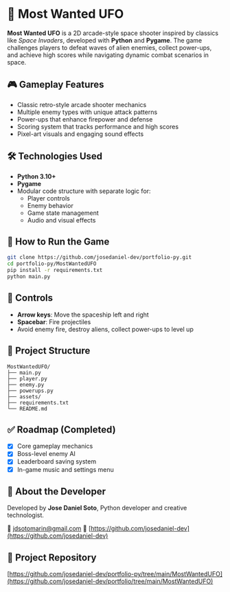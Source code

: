 # 👾 Most Wanted UFO

**Most Wanted UFO** is a 2D arcade-style space shooter inspired by classics like *Space Invaders*, developed with **Python** and **Pygame**. The game challenges players to defeat waves of alien enemies, collect power-ups, and achieve high scores while navigating dynamic combat scenarios in space.

## 🎮 Gameplay Features

- Classic retro-style arcade shooter mechanics  
- Multiple enemy types with unique attack patterns  
- Power-ups that enhance firepower and defense  
- Scoring system that tracks performance and high scores  
- Pixel-art visuals and engaging sound effects  

## 🛠️ Technologies Used

- **Python 3.10+**  
- **Pygame**  
- Modular code structure with separate logic for:
  - Player controls  
  - Enemy behavior  
  - Game state management  
  - Audio and visual effects  

## 🚀 How to Run the Game

```bash
git clone https://github.com/josedaniel-dev/portfolio-py.git
cd portfolio-py/MostWantedUFO
pip install -r requirements.txt
python main.py
````

## 🎯 Controls

* **Arrow keys**: Move the spaceship left and right
* **Spacebar**: Fire projectiles
* Avoid enemy fire, destroy aliens, collect power-ups to level up

## 📁 Project Structure

```
MostWantedUFO/
├── main.py
├── player.py
├── enemy.py
├── powerups.py
├── assets/
├── requirements.txt
└── README.md
```

## ✅ Roadmap (Completed)

* [x] Core gameplay mechanics
* [x] Boss-level enemy AI
* [x] Leaderboard saving system
* [x] In-game music and settings menu

## 👤 About the Developer

Developed by **Jose Daniel Soto**, Python developer and creative technologist.

📧 [jdsotomarin@gmail.com](mailto:jdsotomarin@gmail.com)
🔗 [https://github.com/josedaniel-dev](https://github.com/josedaniel-dev)

## 🔗 Project Repository
[https://github.com/josedaniel-dev/portfolio-py/tree/main/MostWantedUFO](https://github.com/josedaniel-dev/portfolio/tree/main/MostWantedUFO)

